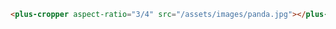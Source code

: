 ```html [template] [dock]
<plus-cropper aspect-ratio="3/4" src="/assets/images/panda.jpg"></plus-cropper>
```
